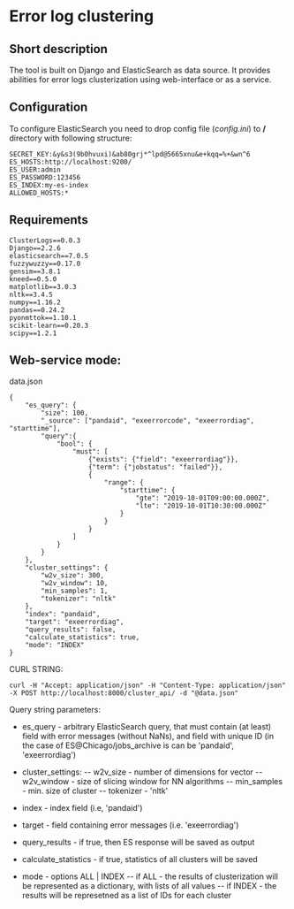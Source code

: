 # Error log clustering

## Short description
The tool is built on Django and ElasticSearch as data source.
It provides abilities for error logs clusterization using web-interface or as a service.

## Configuration
To configure ElasticSearch you need to drop config file (*config.ini*) to **/** directory with following structure:
```
SECRET_KEY:&y&s3(9b0hvuxi)&ab80grj*^lpd@5665xnu&e+kqq=%+&wn^6
ES_HOSTS:http://localhost:9200/
ES_USER:admin
ES_PASSWORD:123456
ES_INDEX:my-es-index
ALLOWED_HOSTS:*
```
## Requirements
```
ClusterLogs==0.0.3
Django==2.2.6
elasticsearch==7.0.5
fuzzywuzzy==0.17.0
gensim==3.8.1
kneed==0.5.0
matplotlib==3.0.3
nltk==3.4.5
numpy==1.16.2
pandas==0.24.2
pyonmttok==1.10.1
scikit-learn==0.20.3
scipy==1.2.1
```

Web-service mode:
-------------------
data.json

```
{
	"es_query": {
		"size": 100,
		"_source": ["pandaid", "exeerrorcode", "exeerrordiag", "starttime"],
		"query":{
			"bool": {
				"must": [
					{"exists": {"field": "exeerrordiag"}},
					{"term": {"jobstatus": "failed"}},
					{
						"range": {
							"starttime": {
								"gte": "2019-10-01T09:00:00.000Z",
								"lte": "2019-10-01T10:30:00.000Z"
							}
						}
					}
				]
			}
		}
	},
	"cluster_settings": {
		"w2v_size": 300,
		"w2v_window": 10,
		"min_samples": 1,
		"tokenizer": "nltk"
	},
	"index": "pandaid",
	"target": "exeerrordiag",
	"query_results": false,
	"calculate_statistics": true,
	"mode": "INDEX"
}
```
CURL STRING:
```
curl -H "Accept: application/json" -H "Content-Type: application/json" -X POST http://localhost:8000/cluster_api/ -d "@data.json"
```

Query string parameters:

- es_query - arbitrary ElasticSearch query, that must contain (at least) field with error messages
(without NaNs), and field with unique ID (in the case of ES@Chicago/jobs_archive is can be 'pandaid', 'exeerrordiag')

- cluster_settings:
   -- w2v_size - number of dimensions for vector
   -- w2v_window - size of slicing window for NN algorithms
   -- min_samples - min. size of cluster
   -- tokenizer - 'nltk'

- index - index field (i.e, 'pandaid')
- target - field containing error messages (i.e. 'exeerrordiag')
- query_results - if true, then ES response will be saved as output
- calculate_statistics - if true, statistics of all clusters will be saved
- mode - options ALL | INDEX
   -- if ALL - the results of clusterization will be represented as a dictionary, with lists of all values
   -- if INDEX - the results will be represetned as a list of IDs for each cluster
